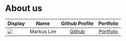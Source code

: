 # About us

Display | Name | Github Profile | Portfolio 
--------|:----:|:--------------:|:---------:
![](https://via.placeholder.com/100.png?text=Photo) | Markus Lim | [Github](https://github.com/markuslyq) | [Portfolio](docs/team/markuslyq.md)
